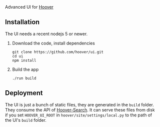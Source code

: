 Advanced UI for [Hoover](https://hoover.github.io)

## Installation
The UI needs a recent nodejs 5 or newer.

1. Download the code, install dependencies

    ```shell
    git clone https://github.com/hoover/ui.git
    cd ui
    npm install
    ```

2. Build the app

    ```shell
    ./run build
    ```

## Deployment
The UI is just a bunch of static files, they are generated in the `build`
folder. They consume the API of
[Hoover-Search](https://github.com/hoover/search). It can serve these files
from disk if you set `HOOVER_UI_ROOT` in `hoover/site/settings/local.py` to the
path of the UI's `build` folder.
